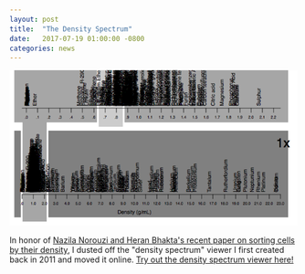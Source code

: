 ```yaml
---
layout: post
title:  "The Density Spectrum"
date:   2017-07-19 01:00:00 -0800
categories: news
---
```


<a href="/density">![mopsa](/assets/density-spectrum-screenshot.png)</a>

In honor of [Nazila Norouzi and Heran Bhakta's recent paper on sorting cells by their density](/research/2017-07-19-density-sorter.html), I dusted off the "density spectrum" viewer I first created back in 2011 and moved it online.  [Try out the density spectrum viewer here!](/density)
